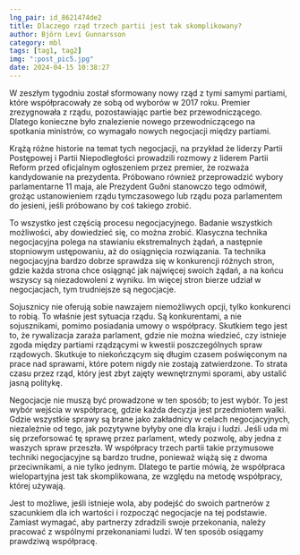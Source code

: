 ```yaml
---
lng_pair: id_8621474de2
title: Dlaczego rząd trzech partii jest tak skomplikowany?
author: Björn Leví Gunnarsson
category: mbl
tags: [tag1, tag2]
img: ":post_pic5.jpg"
date: 2024-04-15 10:38:27
---
```


W zeszłym tygodniu został sformowany nowy rząd z tymi samymi partiami, które współpracowały ze sobą od wyborów w 2017 roku. Premier zrezygnowała z rządu, pozostawiając partie bez przewodniczącego. Dlatego konieczne było znalezienie nowego przewodniczącego na spotkania ministrów, co wymagało nowych negocjacji między partiami.

Krążą różne historie na temat tych negocjacji, na przykład że liderzy Partii Postępowej i Partii Niepodległości prowadzili rozmowy z liderem Partii Reform przed oficjalnym ogłoszeniem przez premier, że rozważa kandydowanie na prezydenta. Próbowano również przeprowadzić wybory parlamentarne 11 maja, ale Prezydent Guðni stanowczo tego odmówił, grożąc ustanowieniem rządu tymczasowego lub rządu poza parlamentem do jesieni, jeśli próbowano by coś takiego zrobić.

To wszystko jest częścią procesu negocjacyjnego. Badanie wszystkich możliwości, aby dowiedzieć się, co można zrobić. Klasyczna technika negocjacyjna polega na stawianiu ekstremalnych żądań, a następnie stopniowym ustępowaniu, aż do osiągnięcia rozwiązania. Ta technika negocjacyjna bardzo dobrze sprawdza się w konkurencji różnych stron, gdzie każda strona chce osiągnąć jak najwięcej swoich żądań, a na końcu wszyscy są niezadowoleni z wyniku. Im więcej stron bierze udział w negocjacjach, tym trudniejsze są negocjacje.

Sojusznicy nie oferują sobie nawzajem niemożliwych opcji, tylko konkurenci to robią. To właśnie jest sytuacja rządu. Są konkurentami, a nie sojusznikami, pomimo posiadania umowy o współpracy. Skutkiem tego jest to, że rywalizacja zaraża parlament, gdzie nie można wiedzieć, czy istnieje zgoda między partiami rządzącymi w kwestii poszczególnych spraw rządowych. Skutkuje to niekończącym się długim czasem poświęconym na prace nad sprawami, które potem nigdy nie zostają zatwierdzone. To strata czasu przez rząd, który jest zbyt zajęty wewnętrznymi sporami, aby ustalić jasną politykę.

Negocjacje nie muszą być prowadzone w ten sposób; to jest wybór. To jest wybór wejścia w współpracę, gdzie każda decyzja jest przedmiotem walki. Gdzie wszystkie sprawy są brane jako zakładnicy w celach negocjacyjnych, niezależnie od tego, jak pozytywne byłyby one dla kraju i ludzi. Jeśli uda mi się przeforsować tę sprawę przez parlament, wtedy pozwolę, aby jedna z waszych spraw przeszła. W współpracy trzech partii takie przymusowe techniki negocjacyjne są bardzo trudne, ponieważ wiążą się z dwoma przeciwnikami, a nie tylko jednym. Dlatego te partie mówią, że współpraca wielopartyjna jest tak skomplikowana, ze względu na metodę współpracy, której używają.

Jest to możliwe, jeśli istnieje wola, aby podejść do swoich partnerów z szacunkiem dla ich wartości i rozpocząć negocjacje na tej podstawie. Zamiast wymagać, aby partnerzy zdradzili swoje przekonania, należy pracować z wspólnymi przekonaniami ludzi. W ten sposób osiągamy prawdziwą współpracę.
